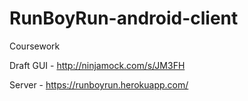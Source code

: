 # RunBoyRun-android-client
Coursework

Draft GUI - http://ninjamock.com/s/JM3FH 

Server    - https://runboyrun.herokuapp.com/
